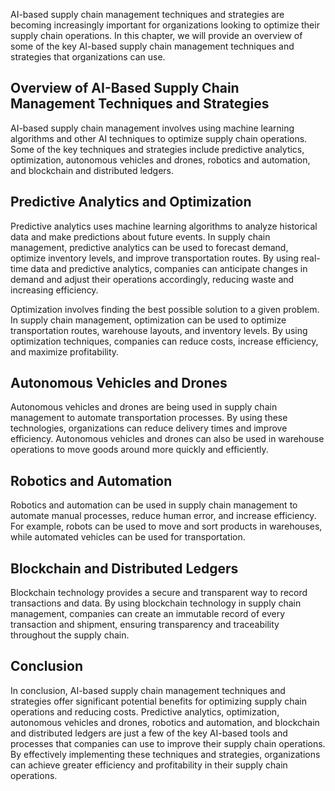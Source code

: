 
AI-based supply chain management techniques and strategies are becoming increasingly important for organizations looking to optimize their supply chain operations. In this chapter, we will provide an overview of some of the key AI-based supply chain management techniques and strategies that organizations can use.

Overview of AI-Based Supply Chain Management Techniques and Strategies
----------------------------------------------------------------------

AI-based supply chain management involves using machine learning algorithms and other AI techniques to optimize supply chain operations. Some of the key techniques and strategies include predictive analytics, optimization, autonomous vehicles and drones, robotics and automation, and blockchain and distributed ledgers.

Predictive Analytics and Optimization
-------------------------------------

Predictive analytics uses machine learning algorithms to analyze historical data and make predictions about future events. In supply chain management, predictive analytics can be used to forecast demand, optimize inventory levels, and improve transportation routes. By using real-time data and predictive analytics, companies can anticipate changes in demand and adjust their operations accordingly, reducing waste and increasing efficiency.

Optimization involves finding the best possible solution to a given problem. In supply chain management, optimization can be used to optimize transportation routes, warehouse layouts, and inventory levels. By using optimization techniques, companies can reduce costs, increase efficiency, and maximize profitability.

Autonomous Vehicles and Drones
------------------------------

Autonomous vehicles and drones are being used in supply chain management to automate transportation processes. By using these technologies, organizations can reduce delivery times and improve efficiency. Autonomous vehicles and drones can also be used in warehouse operations to move goods around more quickly and efficiently.

Robotics and Automation
-----------------------

Robotics and automation can be used in supply chain management to automate manual processes, reduce human error, and increase efficiency. For example, robots can be used to move and sort products in warehouses, while automated vehicles can be used for transportation.

Blockchain and Distributed Ledgers
----------------------------------

Blockchain technology provides a secure and transparent way to record transactions and data. By using blockchain technology in supply chain management, companies can create an immutable record of every transaction and shipment, ensuring transparency and traceability throughout the supply chain.

Conclusion
----------

In conclusion, AI-based supply chain management techniques and strategies offer significant potential benefits for optimizing supply chain operations and reducing costs. Predictive analytics, optimization, autonomous vehicles and drones, robotics and automation, and blockchain and distributed ledgers are just a few of the key AI-based tools and processes that companies can use to improve their supply chain operations. By effectively implementing these techniques and strategies, organizations can achieve greater efficiency and profitability in their supply chain operations.

